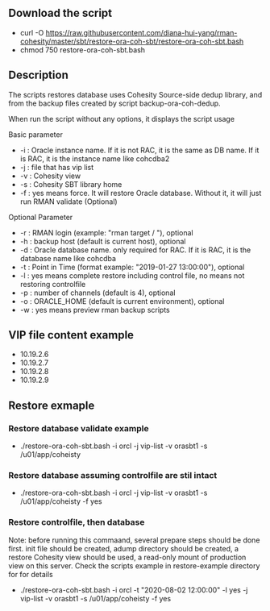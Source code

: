 ## Download the script
- curl -O https://raw.githubusercontent.com/diana-hui-yang/rman-cohesity/master/sbt/restore-ora-coh-sbt/restore-ora-coh-sbt.bash
- chmod 750 restore-ora-coh-sbt.bash

## Description
The scripts restores database uses Cohesity Source-side dedup library, and from the backup files created by script backup-ora-coh-dedup.

When run the script without any options, it displays the script usage

Basic parameter

- -i : Oracle instance name. If it is not RAC, it is the same as DB name. If it is RAC, it is the instance name like cohcdba2
- -j : file that has vip list
- -v : Cohesity view
- -s : Cohesity SBT library home
- -f : yes means force. It will restore Oracle database. Without it, it will just run RMAN validate (Optional)

Optional Parameter

- -r : RMAN login (example: \"rman target / \"), optional
- -h : backup host (default is current host), optional
- -d : Oracle database name. only required for RAC. If it is RAC, it is the database name like cohcdba
- -t : Point in Time (format example: "2019-01-27 13:00:00"), optional
- -l : yes means complete restore including control file, no means not restoring controlfile
- -p : number of channels (default is 4), optional
- -o : ORACLE_HOME (default is current environment), optional
- -w : yes means preview rman backup scripts 

## VIP file content example
- 10.19.2.6
- 10.19.2.7
- 10.19.2.8
- 10.19.2.9

## Restore exmaple

### Restore database validate example
- ./restore-ora-coh-sbt.bash -i orcl -j vip-list -v orasbt1 -s /u01/app/coheisty
### Restore database assuming controlfile are stil intact
- ./restore-ora-coh-sbt.bash -i orcl -j vip-list -v orasbt1 -s /u01/app/coheisty -f yes
### Restore controlfile, then database
Note: before running this commaand, several prepare steps should be done first.
init file should be created, adump directory should be created, a restore Cohesity view should be used, a read-only mount of production view on this server. 
Check the scripts example in restore-example directory for for details
- ./restore-ora-coh-sbt.bash  -i orcl -t "2020-08-02 12:00:00" -l yes -j vip-list -v orasbt1 -s /u01/app/coheisty -f yes


